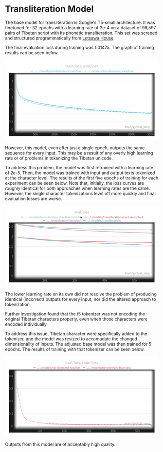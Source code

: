 # Transliteration Model

The base model for transliteration is Google's T5-small architecture. It was finetuned for 32 epochs with a learning rate of 3e-4 on a dataset of 98,597 pairs of Tibetan script with its phonetic transliteration. This set was scraped and structured programmatically from [Lotsawa House](lotsawahouse.org).

The final evaluation loss during training was 1.01475. The graph of training results can be seen below.

![Training Results](../readme-assets/transliteration-training-results.png?raw=true "Graph of training results")

However, this model, even after just a single epoch, outputs the same sequence for every input. This may be a result of any overly high learning rate or of problems in tokenizing the Tibetan unicode.

To address this problem, the model was first retrained with a learning rate of 2e-5. Then, the model was trained with input and output texts tokenized at the character level. The results of the first five epochs of training for each experiment can be seen below. Note that, initially, the loss curves are roughly identical for both approaches when learning rates are the same. However, the single character tokenizations level off more quickly and final evaluation losses are worse.

![Transliteration Experiment Results](../readme-assets/transliteration-experiments.png?raw=true "Graph of training results")

The lower learning rate on its own did not resolve the problem of producing identical (incorrect) outputs for every input, nor did the altered approach to tokenization.

Further investigation found that the t5 tokenizer was not encoding the original Tibetan characters properly, even when those characters were encoded individually.

To address this issue, Tibetan character were specifically added to the tokenizer, and the model was resized to accomadate the changed dimensionality of inputs. The adjusted base model was then trained for 5 epochs. The results of training with that tokenizer can be seen below.

![Altered Tokenizer Results](../readme-assets/altered-tokenizer-results.png?raw=true "Graph of training results with the altered tokenizer")

Outputs from this model are of acceptably high quality.
